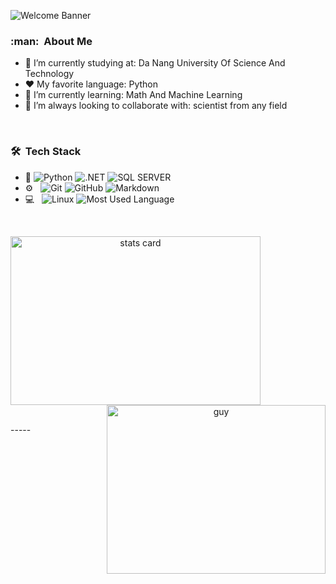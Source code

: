 ![Welcome Banner](banner.gif)


<h3> :man: &nbsp;About Me </h3>

- 🔭 I’m currently studying at: Da Nang University Of Science And Technology
- :heart: My favorite language: Python
- 🌱 I’m currently learning: Math And Machine Learning
- 👯 I’m always looking to collaborate with: scientist from any field

<br/>

<h3> 🛠 &nbsp;Tech Stack</h3>

- :space_invader:
  ![Python](https://img.shields.io/badge/Python-14354C?style=for-the-badge&logo=python&logoColor=white)
  ![.NET](https://img.shields.io/badge/.NET-5C2D91?style=for-the-badge&logo=.net&logoColor=white) 
  ![SQL SERVER](![MicrosoftSQLServer](https://img.shields.io/badge/Microsoft%20SQL%20Sever-CC2927?style=for-the-badge&logo=microsoft%20sql%20server&logoColor=white)) 
- ⚙️ &nbsp;
  ![Git](https://img.shields.io/badge/Git-F05032?style=for-the-badge&logo=git&logoColor=white)
  ![GitHub](https://img.shields.io/badge/GitHub-100000?style=for-the-badge&logo=github&logoColor=white)
  ![Markdown](https://img.shields.io/badge/Markdown-000000?style=for-the-badge&logo=markdown&logoColor=white)
- 💻 &nbsp;
  ![Linux](https://img.shields.io/badge/Linux-FCC624?style=for-the-badge&logo=linux&logoColor=black)
  ![Most Used Language](https://github-readme-stats.vercel.app/api/top-langs/?username=hungsvdut2k2&theme=react&hide_border=false&include_all_commits=false&count_private=false&layout=compact)


<br/> 
<p>

<a align= "center" href="https://github.com/hungsvdut2k2">
  <img alt= "stats card" height="270px" width="400" src="https://github-readme-stats.vercel.app/api?username=hungsvdut2k2&theme=cobalt&show_icons=true&count_private=true" />
  <img align="right" height="270px" alt="guy" width="350" src="https://i.pinimg.com/originals/e4/26/70/e426702edf874b181aced1e2fa5c6cde.gif" /> </a>

</p>
<br/>
-----
